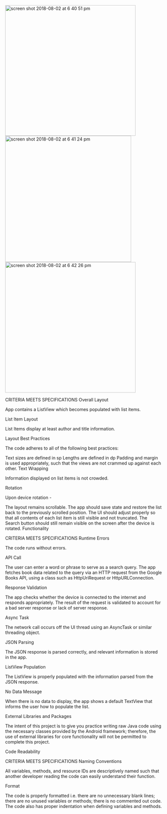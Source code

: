 
<img width="418" alt="screen shot 2018-08-02 at 6 40 51 pm" src="https://user-images.githubusercontent.com/25735215/43626591-5dcabd4c-96a7-11e8-838f-37bee05b0cfd.png">

<img width="404" alt="screen shot 2018-08-02 at 6 41 24 pm" src="https://user-images.githubusercontent.com/25735215/43627513-8bb1db60-96ab-11e8-9635-2d9bd53789f8.png">

<img width="418" alt="screen shot 2018-08-02 at 6 42 26 pm" src="https://user-images.githubusercontent.com/25735215/43627514-8bc6f900-96ab-11e8-9037-5fad709b6b63.png">

CRITERIA
MEETS SPECIFICATIONS
Overall Layout

App contains a ListView which becomes populated with list items.

List Item Layout

List Items display at least author and title information.

Layout Best Practices

The code adheres to all of the following best practices:

Text sizes are defined in sp
Lengths are defined in dp
Padding and margin is used appropriately, such that the views are not crammed up against each other.
Text Wrapping

Information displayed on list items is not crowded.

Rotation

Upon device rotation -

The layout remains scrollable.
The app should save state and restore the list back to the previously scrolled position.
The UI should adjust properly so that all contents of each list item is still visible and not truncated.
The Search button should still remain visible on the screen after the device is rotated.
Functionality

CRITERIA
MEETS SPECIFICATIONS
Runtime Errors

The code runs without errors.

API Call

The user can enter a word or phrase to serve as a search query. The app fetches book data related to the query via an HTTP request from the Google Books API, using a class such as HttpUriRequest or HttpURLConnection.

Response Validation

The app checks whether the device is connected to the internet and responds appropriately. The result of the request is validated to account for a bad server response or lack of server response.

Async Task

The network call occurs off the UI thread using an AsyncTask or similar threading object.

JSON Parsing

The JSON response is parsed correctly, and relevant information is stored in the app.

ListView Population

The ListView is properly populated with the information parsed from the JSON response.

No Data Message

When there is no data to display, the app shows a default TextView that informs the user how to populate the list.

External Libraries and Packages

The intent of this project is to give you practice writing raw Java code using the necessary classes provided by the Android framework; therefore, the use of external libraries for core functionality will not be permitted to complete this project.

Code Readability

CRITERIA
MEETS SPECIFICATIONS
Naming Conventions

All variables, methods, and resource IDs are descriptively named such that another developer reading the code can easily understand their function.

Format

The code is properly formatted i.e. there are no unnecessary blank lines; there are no unused variables or methods; there is no commented out code.
The code also has proper indentation when defining variables and methods.

